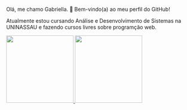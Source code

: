 Olá, me chamo Gabriella. 👋
Bem-vindo(a) ao meu perfil do GitHub! 

Atualmente estou cursando Análise e Desenvolvimento de Sistemas na UNINASSAU e fazendo cursos livres sobre programção web. 


<div>
<a href="https://github.com/GabriellaAAmaral">
<img height="180em" src="https://github-readme-stats.vercel.app/api/top-langs/?username=GabriellaAAmaral&layout=compact&langs_count=7&theme=dracula"/>
<img height="180em" src="https://github-readme-stats.vercel.app/api?username=GabriellaAAmaral&show_icons=true&theme=dracula&include_all_commits=true&count_private=true"/>
</div>
